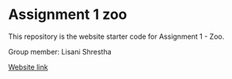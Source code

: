 # Assignment 1 zoo 

This repository is the website starter code for Assignment 1 - Zoo.

Group member: 
Lisani Shrestha 

[Website link](https://Lisanishrestha.github.io/assignment-1-zoo/)

